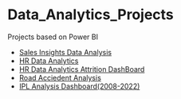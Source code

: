 # Data_Analytics_Projects
Projects based on Power BI

  - [Sales Insights Data Analysis](https://github.com/TejasPosupo/Data_Analytics_Projects/tree/PowerBi_Projects/Sales%20Insights%20Data%20Analysis%20Project)
  - [HR Data Analytics](https://github.com/TejasPosupo/Data_Analytics_Projects/tree/PowerBi_Projects/HR_Data%20Analytics)
  - [HR Data Analytics Attrition DashBoard](https://github.com/TejasPosupo/Data_Analytics_Projects/tree/PowerBi_Projects/HR%20Data%20Analytics%20Project-2)
  - [Road Acciedent Analysis](https://github.com/TejasPosupo/Data_Analytics_Projects/tree/PowerBi_Projects/Road%20Accident%20Analysis)
  - [IPL Analysis Dashboard(2008-2022)](https://github.com/TejasPosupo/Data_Analytics_Projects/tree/PowerBi_Projects/IPL%20Analytics%20(2008-2022))
